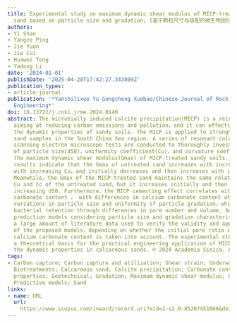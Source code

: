 ```yaml
---
title: Experimental study on maximum dynamic shear modulus of MICP-treated calcareous
  sand based on particle size and gradation; [基于颗粒尺寸与级配的微生物固化钙质砂最大动剪切模量试验研究]
authors:
- Yi Shan
- Yangze Ping
- Jie Yuan
- Jie Cui
- Huawei Tong
- Yadong Li
date: '2024-01-01'
publishDate: '2025-04-28T17:42:27.343809Z'
publication_types:
- article-journal
publication: '*Yanshilixue Yu Gongcheng Xuebao/Chinese Journal of Rock Mechanics and
  Engineering*'
doi: 10.13722/j.cnki.jrme.2024.0140
abstract: The microbially induced calcite precipitation(MICP) is a reinforcement technique
  aiming at reducing carbon emissions and pollution，and it can effectively enhance
  the dynamic properties of sandy soils. The MICP is applied to strengthen calcareous
  sand samples in the South China Sea region. A series of resonant column tests and
  scanning electron microscope tests are conducted to thoroughly investigate the impact
  of particle size(d50)，uniformity coefficient(Cu)，and curvature coefficient(Cc) on
  the maximum dynamic shear modulus(Gmax) of MICP-treated sandy soils. The experiment
  results indicate that the Gmax of untreated sand increases with increasing d50，decreases
  with increasing Cu，and initially decreases and then increases with increasing Cc.
  Meanwhile，the Gmax of the MICP-treated sand maintains the same relationship with
  Cu and Cc of the untreated sand，but it increases initially and then decreases with
  increasing d50. Furthermore，the MICP cementing effect correlates with the calcium
  carbonate content ， with differences in calcium carbonate content attributed to
  variations in particle size and uniformity of particle gradation，which mainly influence
  bacterial retention through differences in pore number and volume. Separate Gmax
  prediction models considering particle size and gradation characteristics are proposed，with
  a large amount of literature data used to verify the validity and applicability
  of the proposed models，depending on whether the initial pore ratio corrected for
  calcium carbonate content is taken into account. The experimental study provides
  a theoretical basis for the practical engineering application of MICP to improve
  the dynamic properties in calcareous sands. © 2024 Academia Sinica. All rights reserved.
tags:
- Carbon capture; Carbon capture and utilization; Shear strain; Underwater soils;
  Biotreatments; Calcareous sand; Calcite precipitation; Carbonate content; Dynamics
  properties; Geotechnical; Gradation; Maximum dynamic shear modulus; Particles sizes;
  Predictive models; Sand
links:
- name: URL
  url: 
    https://www.scopus.com/inward/record.uri?eid=2-s2.0-85207451066&doi=10.13722%2fj.cnki.jrme.2024.0140&partnerID=40&md5=44acb6418c3711e962abf8f89e44d498
---
```

